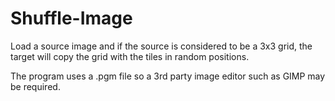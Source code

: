# Shuffle-Image
Load a source image and if the source is considered to be a 3x3 grid, the target will copy the grid with the tiles in random positions.

The program uses a .pgm file so a 3rd party image editor such as GIMP may be required.